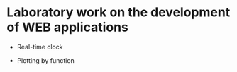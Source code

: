 # Laboratory work on the development of WEB applications
- Real-time clock

- Plotting by function

